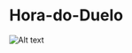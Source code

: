 # Hora-do-Duelo
![Alt text](https://www.plantuml.com/plantuml/png/vLP1JznC3BtlhvZRj_ij_848LI0e4gk2AArwgNfmPuPqK69JpmIffVpt9ixku2GRXDHJrRtblJVs-8rjxN5CmAcfgyL_vipV1Wpeo82n5SJepOPAki3a-HQiNmWunCpZmhI_mpj0Ny4r1xJX7gh2RCuPQhyb2pdKVzI4CJ75CyzC2Hp5mWHCFSdU4Zj_APfzp0qvSA296WBn-mOmjTm4XmQJH7jcreynGGhsoRGIN0ANRRWFYGEMdx-i2lD0mVN2cc9Yu8tKzXOJWuFbl29NdpLFYtbRbPix4os7L9YlH9K7xA6M1aTSc6lFaH1AN_V4RLC67edlWM6CsM-0rXVc1j1HFNo2mfmmmuzt8QQZ2mnrAEdDGD6xNPWjsNFVnMjXbDqEa2OW9B20oU_yLQYZ0RZkV1Xwon8jOzcXO4MegroNFftEK9ADTHYHdyWbHAwkaHbCVWzrbelioDnGxLl096_qwOhgBieWxtdtRYqullurCEp3FmK76vMhxCDkzDsoy78gl9m8JudlQVCgk6kexc56ticqPHzoHlRHfw7HbZ05R40LzhH_95H_2wA0tNWWrQDEUWWEFbA2ggyxOoUf4KmtfxBcEVHInpmmtLdH7PXyP3LJN7vXYN553xcXbIW_mxYPsBlcP_TaovneV4nOtMQTKWDpwoMFgtpklbvsKPbbkqOOtdOROjwjmPdLiATKwN--3-_-gNse_LxDRiNrtxSLvsT6hydfQKLeUTwUPk_wR8df0jM5w7sfSTt6iuIAD5p6EcrUfItuqZ8rhzockL0PgHjVWGs4K7jC58t7nDv0tCvNNCXK_NzuQFJS22XeRkZThZZwrQ9AEaunpJ3yLoX1PQgFFRgchdu3)
